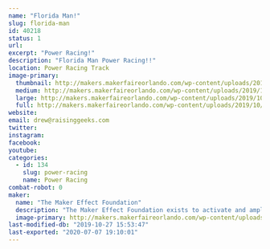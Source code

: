 ```yaml
---
name: "Florida Man!"
slug: florida-man
id: 40218
status: 1
url: 
excerpt: "Power Racing!"
description: "Florida Man Power Racing!!"
location: Power Racing Track
image-primary:
  thumbnail: http://makers.makerfaireorlando.com/wp-content/uploads/2019/10/florida-man-0-150x150.jpg
  medium: http://makers.makerfaireorlando.com/wp-content/uploads/2019/10/florida-man-0-225x300.jpg
  large: http://makers.makerfaireorlando.com/wp-content/uploads/2019/10/florida-man-0.jpg
  full: http://makers.makerfaireorlando.com/wp-content/uploads/2019/10/florida-man-0.jpg
website: 
email: drew@raisinggeeks.com
twitter: 
instagram: 
facebook: 
youtube: 
categories:
  - id: 134
    slug: power-racing
    name: Power Racing
combat-robot: 0
maker:
  name: "The Maker Effect Foundation"
  description: "The Maker Effect Foundation exists to activate and amplify the efforts of makers as they learn, build and work together in their communities. Our efforts include research, publication, community organization, event production, and startup advisement. The foundation’s community organization and startup efforts are focused on Central Florida, however our research and publication efforts are not limited in scope. The Maker Effect Foundation is a 501(c)(3) public charity. "
  image-primary: http://makers.makerfaireorlando.com/wp-content/uploads/2015/09/candy_making_buttons_at_makerfx-1024x1024.jpg
last-modified-db: "2019-10-27 15:53:47"
last-exported: "2020-07-07 19:10:01"
---
```

